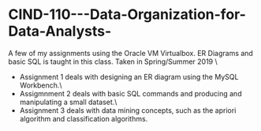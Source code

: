 # CIND-110---Data-Organization-for-Data-Analysts-
A few of my assignments using the Oracle VM Virtualbox. ER Diagrams and basic SQL is taught in this class. Taken in Spring/Summer 2019 \
- Assignment 1 deals with designing an ER diagram using the MySQL Workbench.\
- Assigmnment 2 deals with basic SQL commands and producing and manipulating a small dataset.\
- Assignment 3 deals with data mining concepts, such as the apriori algorithm and classification algorithms.
